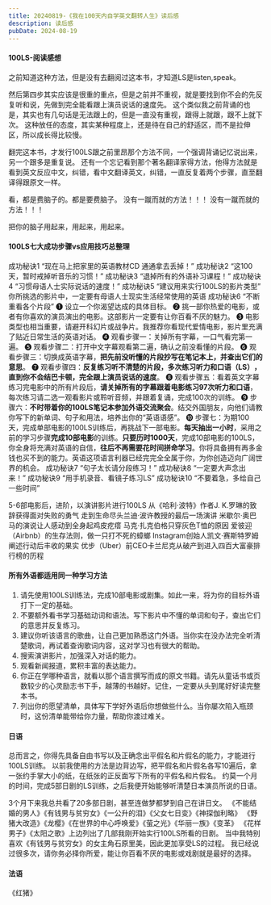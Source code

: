 ```yaml
---
title: 20240819-《我在100天内自学英文翻转人生》读后感
description: 读后感
pubDate: 2024-08-19
---
```


#### 100LS-阅读感想

之前知道这种方法，但是没有去翻阅过这本书，才知道LS是listen,speak。

然后第四步其实应该是很重的重点，但是之前并不重视，就是要找到你不会的先反复听和说，先做到完全能看跟上演员说话的速度先。
这个类似我之前背诵的也是，其实也有几句话是无法跟上的，但是一直没有重视，跟得上就跟，跟不上就下次。
这种放任的态度，其实某种程度上，还是待在自己的舒适区，而不是拉伸区，所以成长得比较慢。


翻完这本书，才发行100LS跟之前里昂那个方法不同，一个强调背诵记忆说出来，另一个跟多是重复说。
还有一个忘记看到那个著名翻译家得方法，他得方法就是看到英文反应中文，纠错，看中文翻译英文，纠错，一直反复着两个步骤，直至翻译得跟原文一样。

看，都是费脑子的。都是要费脑子。
没有一蹴而就的方法！！！
没有一蹴而就的方法！！！

把你的脑子用起来，用起来，用起来。


#### 100LS七大成功步骤vs应用技巧总整理

成功秘诀1 “现在马上把家里的英语教材CD 通通拿去丢掉！”
成功秘诀2 “这100天，暂时戒掉听音乐的习惯！”
成功秘诀3 “退掉所有的外语补习课程！”
成功秘诀4 “习惯母语人士实际说话的速度！”
成功秘诀5 “建议用来实行100LS的影片类型”
你所挑选的影片中，一定要有母语人士现实生活经常使用的英语
成功秘诀6 “不断重看各个片段”
    ❶ 设立一个你渴望达成的具体目标。
    ❷ 挑一部你热爱的电影，或者有你喜欢的演员演出的电影。这部影片一定要有让你百看不厌的魅力。
    ❸ 电影类型也相当重要，请避开科幻片或战争片。我推荐你看现代爱情电影，影片里充满了贴近日常生活的英语对话。
    ❹ 观看步骤一：关掉所有字幕，一口气看完第一遍。
    ❺ 观看步骤二：打开中文字幕观看第二遍，确认之前没看懂的片段。
    ❻ 观看步骤三：切换成英语字幕，**把先前没听懂的片段抄写在笔记本上，并查出它们的意思**。
    ❼ 观看步骤四：**反复练习听不清楚的片段，多次练习听力和口语（LS）​，直到你不会结巴卡顿，完全跟上演员说话的速度**。
    ❽ 观看步骤五：看着英文字幕练习完电影中的所有片段后，**请关掉所有的字幕跟着电影练习97次听力和口语**，每次练习请二选一观看影片或聆听音频，并跟着复诵，完成100次的训练。
    ❾ 步骤六：**不时带着你的100LS笔记本参加外语交流聚会**。结交外国朋友，向他们请教你写下的新单词、句子和用法，培养出你的“英语语感”​。
    ❿ 步骤七：为期100天，完成单部电影的100LS训练后，再挑战下一部电影。**每天抽出一小时**，采用之前的学习步骤**完成10部电影**的训练。**只要历时1000天**，完成10部电影的100LS，你全身将充满对英语的自信，**往后不再需要花时间拼命学习**。你将具备拥有再多金钱也买不到的能力。英语这项语言利器已经完完全全属于你，为你创造迈向广阔世界的机会。
成功秘诀7 “句子太长请分段练习！”
成功秘诀8 “一定要大声念出来！”
成功秘诀9 “用手机录音、看镜子练习LS”
成功秘诀10 “不要着急，多给自己一些时间”

5-6部电影后，进阶，以演讲影片进行100LS
    从《哈利·波特》作者J. K.罗琳的致辞获得面对失败的勇气
    走到生命尽头兰迪·波许教授的最后一场演讲
    米歇尔·奥巴马的演说让人感动到全身起鸡皮疙瘩
    马克·扎克伯格只穿灰色T恤的原因
    爱彼迎（Airbnb）的生存法则，做一只打不死的蟑螂
    Instagram创始人凯文·赛斯特罗姆阐述行动后丰收的果实
    优步（Uber）前CEO卡兰尼克从破产到进入四百大富豪排行榜的历程


#### 所有外语都适用同一种学习方法

1. 请先使用100LS训练法，完成10部电影或剧集。如此一来，将为你的目标外语打下一定的基础。
2. 不要额外看书学习基础动词和语法。写下影片中不懂的单词和句子，查出它们的意思并反复练习。
3. 建议你听该语言的歌曲，让自己更加熟悉这门外语。当你实在没办法完全听清楚歌词，再试着查询歌词内容，这对学习也有很大的帮助。
4. 搜索演讲影片，加强深入对话的能力。
5. 观看新闻报道，累积丰富的表达能力。
6. 你正在学哪种语言，就看以那个语言撰写而成的原文书籍。请先从童话书或页数较少的心灵励志书下手，越薄的书越好。记住，一定要从头到尾好好读完整本书。
7. 列出你的愿望清单，具体写下学好外语后你想做些什么。当你屡次陷入瓶颈时，这份清单能带给你力量，帮助你渡过难关。


#### 日语

总而言之，你得先具备自由书写以及正确念出平假名和片假名的能力，才能进行100LS训练。
以前我使用的方法是边背边写，把平假名和片假名各写10遍后，拿一张约手掌大小的纸，在纸张的正反面写下所有的平假名和片假名。
约莫一个月的时间，完成5部日剧的LS训练，之后我便开始能够听清楚日本演员所说的日语。

3个月下来我总共看了20多部日剧，甚至连做梦都梦到自己在讲日文。
《不能结婚的男人》《有钱男与贫穷女》《一公升的泪》《父女七日变》《神探伽利略》
《野猪大改造》《龙樱》《在世界的中心呼唤爱》《萤之光》《华丽一族》《变革》
《花样男子》《太阳之歌》上边列出了几部我刚开始实行100LS所看的日剧。
当中我特别喜欢《有钱男与贫穷女》的女主角石原里美，因此更加享受LS的过程。
我已经说过很多次，请你务必择你所爱，能让你百看不厌的电影或戏剧就是最好的选择。


#### 法语
《红猪》